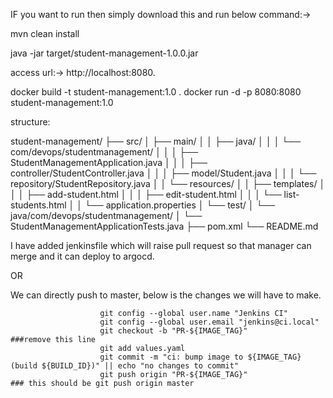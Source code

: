 IF you want to run then simply download this and run below command:->

mvn clean install

java -jar target/student-management-1.0.0.jar

access url:-> http://localhost:8080.

docker build -t student-management:1.0 .
docker run -d -p 8080:8080 student-management:1.0


structure:


student-management/
├── src/
│   ├── main/
│   │   ├── java/
│   │   │   └── com/devops/studentmanagement/
│   │   │       ├── StudentManagementApplication.java
│   │   │       ├── controller/StudentController.java
│   │   │       ├── model/Student.java
│   │   │       └── repository/StudentRepository.java
│   │   └── resources/
│   │       ├── templates/
│   │       │   ├── add-student.html
│   │       │   ├── edit-student.html
│   │       │   └── list-students.html
│   │       └── application.properties
│   └── test/
│       └── java/com/devops/studentmanagement/
│           └── StudentManagementApplicationTests.java
├── pom.xml
└── README.md

I have added jenkinsfile which will raise pull request so that manager can merge and it can deploy to argocd.

OR

We can directly push to master, below is the changes we will have to make.

                        git config --global user.name "Jenkins CI" 
                        git config --global user.email "jenkins@ci.local"
                        git checkout -b "PR-${IMAGE_TAG}"               ###remove this line
                        git add values.yaml
                        git commit -m "ci: bump image to ${IMAGE_TAG} (build ${BUILD_ID})" || echo "no changes to commit"
                        git push origin "PR-${IMAGE_TAG}"               ### this should be git push origin master
